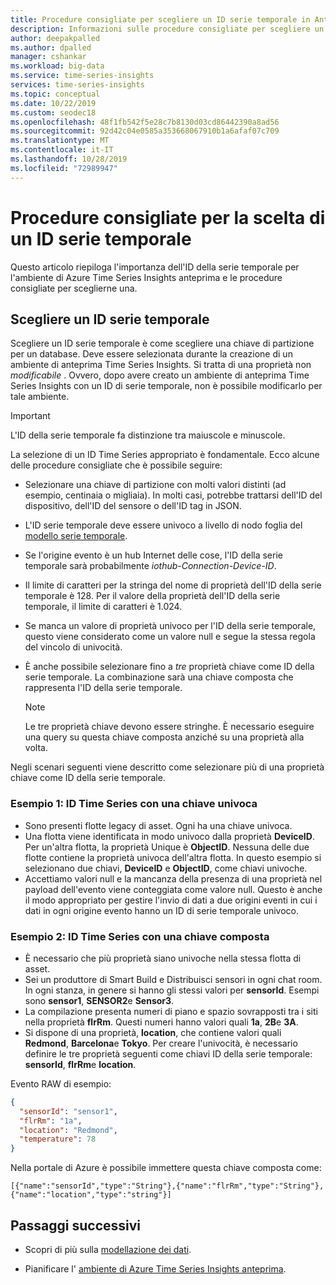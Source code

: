 ```yaml
---
title: Procedure consigliate per scegliere un ID serie temporale in Anteprima di Azure Time Series Insights | Microsoft Docs
description: Informazioni sulle procedure consigliate per scegliere un ID serie temporale in Anteprima di Azure Time Series Insights.
author: deepakpalled
ms.author: dpalled
manager: cshankar
ms.workload: big-data
ms.service: time-series-insights
services: time-series-insights
ms.topic: conceptual
ms.date: 10/22/2019
ms.custom: seodec18
ms.openlocfilehash: 48f1fb542f5e28c7b8130d03cd86442390a8ad56
ms.sourcegitcommit: 92d42c04e0585a353668067910b1a6afaf07c709
ms.translationtype: MT
ms.contentlocale: it-IT
ms.lasthandoff: 10/28/2019
ms.locfileid: "72989947"
---
```

# <a name="best-practices-for-choosing-a-time-series-id"></a>Procedure consigliate per la scelta di un ID serie temporale

Questo articolo riepiloga l'importanza dell'ID della serie temporale per l'ambiente di Azure Time Series Insights anteprima e le procedure consigliate per sceglierne una.

## <a name="choose-a-time-series-id"></a>Scegliere un ID serie temporale

Scegliere un ID serie temporale è come scegliere una chiave di partizione per un database. Deve essere selezionata durante la creazione di un ambiente di anteprima Time Series Insights. Si tratta di una proprietà non *modificabile* . Ovvero, dopo avere creato un ambiente di anteprima Time Series Insights con un ID di serie temporale, non è possibile modificarlo per tale ambiente. 

> [!IMPORTANT]
> L'ID della serie temporale fa distinzione tra maiuscole e minuscole.

La selezione di un ID Time Series appropriato è fondamentale. Ecco alcune delle procedure consigliate che è possibile seguire:

* Selezionare una chiave di partizione con molti valori distinti (ad esempio, centinaia o migliaia). In molti casi, potrebbe trattarsi dell'ID del dispositivo, dell'ID del sensore o dell'ID tag in JSON.
* L'ID serie temporale deve essere univoco a livello di nodo foglia del [modello serie temporale](./time-series-insights-update-tsm.md).
* Se l'origine evento è un hub Internet delle cose, l'ID della serie temporale sarà probabilmente *iothub-Connection-Device-ID*.
* Il limite di caratteri per la stringa del nome di proprietà dell'ID della serie temporale è 128. Per il valore della proprietà dell'ID della serie temporale, il limite di caratteri è 1.024.
* Se manca un valore di proprietà univoco per l'ID della serie temporale, questo viene considerato come un valore null e segue la stessa regola del vincolo di univocità.
* È anche possibile selezionare fino a *tre* proprietà chiave come ID della serie temporale. La combinazione sarà una chiave composta che rappresenta l'ID della serie temporale.  

  > [!NOTE]
  > Le tre proprietà chiave devono essere stringhe.
  > È necessario eseguire una query su questa chiave composta anziché su una proprietà alla volta.

Negli scenari seguenti viene descritto come selezionare più di una proprietà chiave come ID della serie temporale.  

### <a name="example-1-time-series-id-with-a-unique-key"></a>Esempio 1: ID Time Series con una chiave univoca

* Sono presenti flotte legacy di asset. Ogni ha una chiave univoca.
* Una flotta viene identificata in modo univoco dalla proprietà **DeviceID**. Per un'altra flotta, la proprietà Unique è **ObjectID**. Nessuna delle due flotte contiene la proprietà univoca dell'altra flotta. In questo esempio si selezionano due chiavi, **DeviceID** e **ObjectID**, come chiavi univoche.
* Accettiamo valori null e la mancanza della presenza di una proprietà nel payload dell'evento viene conteggiata come valore null. Questo è anche il modo appropriato per gestire l'invio di dati a due origini eventi in cui i dati in ogni origine evento hanno un ID di serie temporale univoco.

### <a name="example-2-time-series-id-with-a-composite-key"></a>Esempio 2: ID Time Series con una chiave composta

* È necessario che più proprietà siano univoche nella stessa flotta di asset. 
* Sei un produttore di Smart Build e Distribuisci sensori in ogni chat room. In ogni stanza, in genere si hanno gli stessi valori per **sensorId**. Esempi sono **sensor1**, **SENSOR2**e **Sensor3**.
* La compilazione presenta numeri di piano e spazio sovrapposti tra i siti nella proprietà **flrRm**. Questi numeri hanno valori quali **1a**, **2B**e **3A**.
* Si dispone di una proprietà, **location**, che contiene valori quali **Redmond**, **Barcelona**e **Tokyo**. Per creare l'univocità, è necessario definire le tre proprietà seguenti come chiavi ID della serie temporale: **sensorId**, **flrRm**e **location**.

Evento RAW di esempio:

```JSON
{
  "sensorId": "sensor1",
  "flrRm": "1a",
  "location": "Redmond",
  "temperature": 78
}
```

Nella portale di Azure è possibile immettere questa chiave composta come: 

`[{"name":"sensorId","type":"String"},{"name":"flrRm","type":"String"},{"name":"location","type":"string"}]`

## <a name="next-steps"></a>Passaggi successivi

* Scopri di più sulla [modellazione dei dati](./time-series-insights-update-tsm.md).

* Pianificare l' [ambiente di Azure Time Series Insights anteprima](./time-series-insights-update-plan.md).